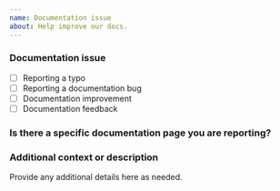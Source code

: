 ```yaml
---
name: Documentation issue
about: Help improve our docs.
---
```


### Documentation issue

<!-- replace [ ] with [x] to check the box -->

- [ ] Reporting a typo
- [ ] Reporting a documentation bug
- [ ] Documentation improvement
- [ ] Documentation feedback

<!--
  If your issue is not regarding the documentation, please choose an issue type:
  https://github.com/bootstrap-vue/bootstrap-vue/issues/new/choose
-->

### Is there a specific documentation page you are reporting?

<!-- enter the URL or documentation section here -->

### Additional context or description

Provide any additional details here as needed.
